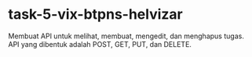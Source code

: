 # task-5-vix-btpns-helvizar
Membuat API untuk melihat, membuat, mengedit, dan menghapus tugas. API yang dibentuk adalah POST, GET, PUT, dan DELETE.
